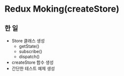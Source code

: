 # Redux Moking(createStore)

## 한 일

- Store 클래스 생성
  - getState()
  - subscribe()
  - dispatch()
- createStore 함수 생성
- 간단한 테스트 예제 생성
